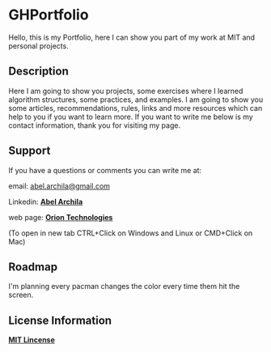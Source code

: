 # GHPortfolio
Hello, this is my Portfolio, here I can show you part of my work at MIT and personal projects. 

## Description
Here I am going to show you projects, some exercises where I learned algorithm structures, some practices, and examples.
I am going to show you some articles, recommendations, rules, links and more resources which can help to you if you want to learn more.
If you want to write me below is my contact information, thank you for visiting my page. 

## Support
If you have a questions or comments you can write me at: 

email: <abel.archila@gmail.com>

Linkedin: **[Abel Archila](https://www.linkedin.com/in/abelarchila/)** 

web page: **[Orion Technologies](http://oriontechnologiesgt.com)**

(To open in new tab CTRL+Click on Windows and Linux or CMD+Click on Mac)

## Roadmap
I'm planning every pacman changes the color every time them hit the screen.

## License Information
**[MIT Lincense](https://opensource.org/licenses/MIT)**


